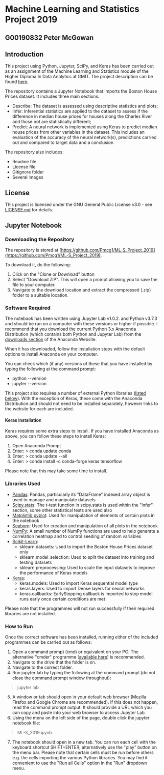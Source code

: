 # Machine Learning and Statistics Project 2019
## G00190832 Peter McGowan

## Introduction

This project using Python, Jupyter, SciPy, and Keras has been carried out as an assignment of the Machine Learning and Statistics module of the Higher Diploma In Data Analytics at GMIT. The project description can be found [here](https://github.com/ianmcloughlin/project-2019-machstat/blob/master/project.pdf).

The repository contains a Jupyter Notebook that imports the Boston House Prices dataset. It includes three main sections:
* Describe: The dataset is assessed using descriptive statistics and plots;
* Infer: Inferential statistics are applied to the dataset to assess if the difference in median house prices for houses along the Charles River and those not are statistically different;
* Predict: A neural network is implemented using Keras to predict median house prices from other variables in the dataset. This includes an evaluation of the accuracy of the neural network(s), predictions carried out and compared to target data and a conclusion.

The repository also includes:
* Readme file
* License file
* Gitignore folder
* Several images

## License

This project is licensed under the GNU General Public License v3.0 - see [LICENSE.md](LICENSE) for details.

## Jupyter Notebook

### Downloading the Repository

The repository is stored at [https://github.com/Pmcg1/ML-S_Project_2019](https://github.com/Pmcg1/ML-S_Project_2019).

To download it, do the following:

1. Click on the "Clone or Download" button
2. Select "Download ZIP". This will open a prompt allowing you to save the file to your computer.
3. Navigate to the download location and extract the compressed (.zip) folder to a suitable location.

### Software Required

The notebook has been written using Jupyter Lab v1.0.2. and Python v3.7.3 and should be run on a computer with these versions or higher if possible. I recommend that you download the current Python 3.x Anaconda Distribution (which contains both Python and Jupyter Lab) from the [downloads section](https://www.anaconda.com/distribution/#download-section) of the Anaconda Website.

When it has downloaded, follow the installation steps with the default options to install Anaconda on your computer.

You can check which (if any) versions of these that you have installed by typing the following at the command prompt:
* python --version
* jupyter --version

This project also requires a number of external Python libraries ([listed below](#Libraries-Used)). With the exception of Keras, these come with the Anaconda Distribution and should not need to be installed separately, however links to the website for each are included.

#### Keras Installation

Keras requires some extra steps to install. If you have installed Anaconda as above, you can follow these steps to install Keras:

1. Open Anaconda Prompt
2. Enter: > conda update conda
3. Enter: > conda update --all
4. Enter: >  conda install -c conda-forge keras tensorflow

Please note that this may take some time to install.

### Libraries Used

- [Pandas](https://pandas.pydata.org/): Pandas, particularly its "DataFrame" indexed array object is used to manage and manipulate datasets
- [Scipy.stats](https://docs.scipy.org/doc/scipy/reference/stats.html): The t-test function in scipy.stats is used within the "Infer" section, some other statistical tests are used also
- [Matplotlib.pyplot](https://matplotlib.org/tutorials/introductory/pyplot.html): Used for manipulation of elements of certain plots in the notebook
- [Seaborn](https://seaborn.pydata.org/): Used for creation and manipulation of all plots in the notebook
- [NumPy](https://www.numpy.org/): A small number of NumPy functions are used to help generate a correlation heatmap and to control seeding of random variables
- [Scikit-Learn](https://scikit-learn.org/):
  - sklearn.datasets: Used to import the Boston House Prices dataset only
  - sklearn.model_selection: Used to split the dataset into training and testing datasets
  - sklearn preprocessing: Used to scale the input datasets to improve the performance of Keras models
- [Keras](https://keras.io/):
  - keras.models: Used to import Keras sequential model type
  - keras.layers: Used to import Dense layers for neural networks
  - keras.callbacks: EarlyStopping callback is imported to stop model runs early once certain conditions are met

Please note that the programmes will not run successfully if their required libraries are not installed.

### How to Run

Once the correct software has been installed, running either of the included programmes can be carried out as follows:

1. Open a command prompt (cmd) or equivalent on your PC. The alternative "cmder" programme ([available here](https://cmder.net/)) is recommended.
2. Navigate to the drive that the folder is on.
3. Navigate to the correct folder.
4. Run jupyter lab by typing the following at the command prompt (do not close the command prompt window throughout):
> jupyter lab

5. A window or tab should open in your default web browser (Mozilla Firefox and Google Chrome are recommended). If this does not happen, read the command prompt output. It should provide a URL which you can copy and paste into your web browser to access Jupyter Lab.
6. Using the menu on the left side of the page, double click the jupyter notebook file:
>  	ML-S_2019.ipynb

7. The notebook should open in a new tab. You can run each cell with the keyboard shortcut SHIFT+ENTER, alternatively use the "play" button on the menu bar. Please note that certain cells must be run before others e.g. the cells importing the various Python libraries. You may find it convenient to use the "Run all Cells" option in the "Run" dropdown menu.